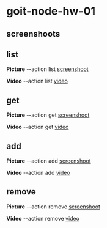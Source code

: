 # goit-node-hw-01
## screenshoots

## list
**Picture**
--action list [screenshoot](https://monosnap.com/file/6rbvp60kosh4ZbzxtAzygnzeXVqiPU)

**Video**
--action list [video](https://vimeo.com/859202799?share=copy)

## get
**Picture**
--action get [screenshoot](https://monosnap.com/file/CA56vvZFbHRVVqAu7pmzBiVBCBinV1)

**Video**
--action get [video](https://vimeo.com/859644693?share=copy)

## add
**Picture**
--action add [screenshoot](https://monosnap.com/file/Cc6tytZHbDbWXQME0Rtq3KXz9GEjgy)

**Video**
--action add [video](https://vimeo.com/859644826?share=copy)

## remove
**Picture**
--action remove [screenshoot](https://monosnap.com/file/ZbrtdmoblipRFzTJrfNYJcNpF75lS5)

**Video**
--action remove [video](https://vimeo.com/859644989?share=copy)

